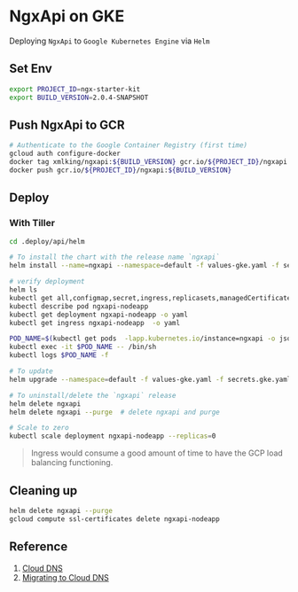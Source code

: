 # NgxApi on GKE

Deploying `NgxApi` to `Google Kubernetes Engine` via `Helm`

## Set Env
```bash
export PROJECT_ID=ngx-starter-kit
export BUILD_VERSION=2.0.4-SNAPSHOT
```

## Push NgxApi to GCR
```bash
# Authenticate to the Google Container Registry (first time)
gcloud auth configure-docker
docker tag xmlking/ngxapi:${BUILD_VERSION} gcr.io/${PROJECT_ID}/ngxapi:${BUILD_VERSION}
docker push gcr.io/${PROJECT_ID}/ngxapi:${BUILD_VERSION}
```

## Deploy

### With Tiller 

```bash
cd .deploy/api/helm

# To install the chart with the release name `ngxapi`
helm install --name=ngxapi --namespace=default -f values-gke.yaml -f secrets.gke.yaml ./nodeapp

# verify deployment
helm ls
kubectl get all,configmap,secret,ingress,replicasets,managedCertificate -lapp.kubernetes.io/instance=ngxapi
kubectl describe pod ngxapi-nodeapp
kubectl get deployment ngxapi-nodeapp -o yaml
kubectl get ingress ngxapi-nodeapp  -o yaml

POD_NAME=$(kubectl get pods  -lapp.kubernetes.io/instance=ngxapi -o jsonpath='{.items[0].metadata.name}')
kubectl exec -it $POD_NAME -- /bin/sh
kubectl logs $POD_NAME -f

# To update 
helm upgrade --namespace=default -f values-gke.yaml -f secrets.gke.yaml ngxapi ./nodeapp

# To uninstall/delete the `ngxapi` release
helm delete ngxapi
helm delete ngxapi --purge  # delete ngxapi and purge

# Scale to zero
kubectl scale deployment ngxapi-nodeapp --replicas=0
```

> Ingress would consume a good amount of time to have the GCP load balancing functioning.

## Cleaning up
```bash
helm delete ngxapi --purge
gcloud compute ssl-certificates delete ngxapi-nodeapp
```

## Reference
1. [Cloud DNS](https://cloud.google.com/dns/records/)
1. [Migrating to Cloud DNS](https://cloud.google.com/dns/docs/migrating)
